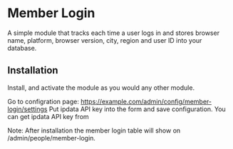# Member Login
A simple module that tracks each time a user logs in and stores browser name, platform, browser version, city, region  and user ID into your database.


## Installation
Install, and activate the module as you would any other module.

Go to configration page: https://example.com/admin/config/member-login/settings
Put ipdata API key into the form and save configuration.
You can get ipdata API key from


Note: After installation the member login table will show on /admin/people/member-login. 
